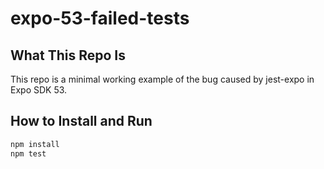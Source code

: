 # expo-53-failed-tests

## What This Repo Is

This repo is a minimal working example of the bug caused by jest-expo in Expo SDK 53.

## How to Install and Run

```bash
npm install
npm test
```
